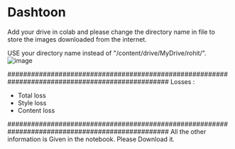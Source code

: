 # Dashtoon

Add your drive in colab and please change the directory name in file to store the images downloaded from the internet.

USE your directory name instead of  "/content/drive/MyDrive/rohit/". 
![image](https://github.com/Rohit-Neemwal/Bashtoon/assets/98682750/089de4c9-81c9-48b8-a047-389ce7b2222a)

#################################################################################################
Losses : 
  - Total loss
  - Style loss
  - Content loss
    
#################################################################################################
All  the other information is Given in the notebook. Please Download it.





